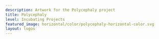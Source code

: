 ```yaml
---
description: Artwork for the Polycephaly project
title: Polycephaly 
level: Incubating Projects
featured_image: horizontal/color/polycephaly-horizontal-color.svg
layout: logos
---
```

